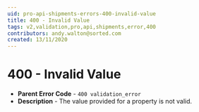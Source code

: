 ```yaml
---
uid: pro-api-shipments-errors-400-invalid-value
title: 400 - Invalid Value
tags: v2,validation,pro,api,shipments,error,400
contributors: andy.walton@sorted.com
created: 13/11/2020
---
```

# 400 - Invalid Value

* **Parent Error Code** - `400 validation_error`
* **Description** - The value provided for a property is not valid.
